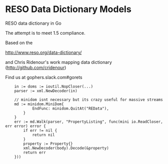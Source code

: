 RESO Data Dictionary Models
======

RESO data dictionary in Go

The attempt is to meet 1.5 compliance.

Based on the

http://www.reso.org/data-dictionary/

and Chris Ridenour's work mapping data dictionary (http://github.com/cridenour)

Find us at gophers.slack.com#gorets

```
	in := doms := ioutil.NopCloser(...)
	parser := xml.NewDecoder(in)

	// minidom isnt necessary but its crazy useful for massive streams
	md := minidom.MiniDom{
			EndFunc: minidom.QuitAt("REData"),
		}
	}
	err := md.Walk(parser, "PropertyListing", func(mini io.ReadCloser, err error) error {
		if err != nil {
			return nil
		}
		property := Property{}
		xml.NewDecoder(body).Decode(&property)
		return err
	}))

```
